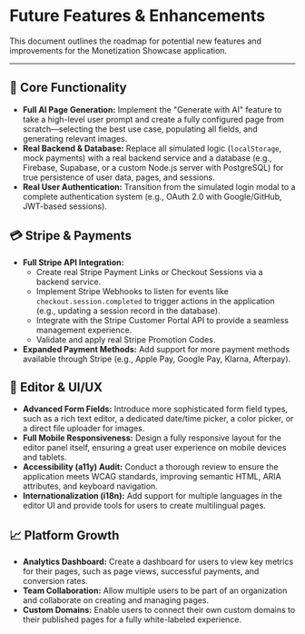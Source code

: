 # Future Features & Enhancements

This document outlines the roadmap for potential new features and improvements for the Monetization Showcase application.

---

## 🔮 Core Functionality

- **Full AI Page Generation:** Implement the "Generate with AI" feature to take a high-level user prompt and create a fully configured page from scratch—selecting the best use case, populating all fields, and generating relevant images.
- **Real Backend & Database:** Replace all simulated logic (`localStorage`, mock payments) with a real backend service and a database (e.g., Firebase, Supabase, or a custom Node.js server with PostgreSQL) for true persistence of user data, pages, and sessions.
- **Real User Authentication:** Transition from the simulated login modal to a complete authentication system (e.g., OAuth 2.0 with Google/GitHub, JWT-based sessions).

## 💳 Stripe & Payments

- **Full Stripe API Integration:**
  - Create real Stripe Payment Links or Checkout Sessions via a backend service.
  - Implement Stripe Webhooks to listen for events like `checkout.session.completed` to trigger actions in the application (e.g., updating a session record in the database).
  - Integrate with the Stripe Customer Portal API to provide a seamless management experience.
  - Validate and apply real Stripe Promotion Codes.
- **Expanded Payment Methods:** Add support for more payment methods available through Stripe (e.g., Apple Pay, Google Pay, Klarna, Afterpay).

## 🎨 Editor & UI/UX

- **Advanced Form Fields:** Introduce more sophisticated form field types, such as a rich text editor, a dedicated date/time picker, a color picker, or a direct file uploader for images.
- **Full Mobile Responsiveness:** Design a fully responsive layout for the editor panel itself, ensuring a great user experience on mobile devices and tablets.
- **Accessibility (a11y) Audit:** Conduct a thorough review to ensure the application meets WCAG standards, improving semantic HTML, ARIA attributes, and keyboard navigation.
- **Internationalization (i18n):** Add support for multiple languages in the editor UI and provide tools for users to create multilingual pages.

## 📈 Platform Growth

- **Analytics Dashboard:** Create a dashboard for users to view key metrics for their pages, such as page views, successful payments, and conversion rates.
- **Team Collaboration:** Allow multiple users to be part of an organization and collaborate on creating and managing pages.
- **Custom Domains:** Enable users to connect their own custom domains to their published pages for a fully white-labeled experience.
